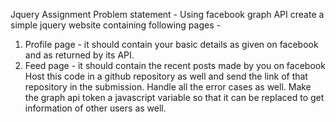 Jquery Assignment
Problem statement -
Using facebook graph API create a simple jquery website containing following pages -
1) Profile page - it should contain your basic details as given on facebook and as
returned by its API.
2) Feed page - it should contain the recent posts made by you on facebook
Host this code in a github repository as well and send the link of that repository in the
submission.
Handle all the error cases as well. Make the graph api token a javascript variable so that
it can be replaced to get information of other users as well.
